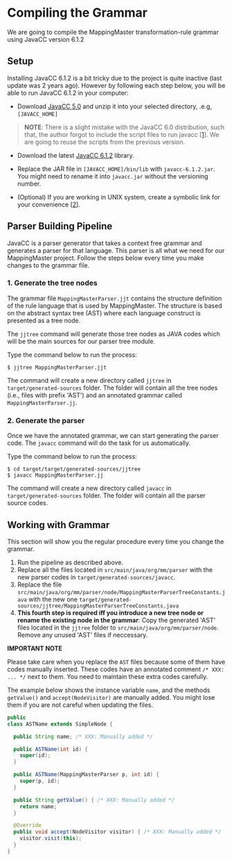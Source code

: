 # Compiling the Grammar

We are going to compile the MappingMaster transformation-rule grammar using JavaCC version 6.1.2

## Setup

Installing JavaCC 6.1.2 is a bit tricky due to the project is quite inactive (last update was 2 years ago). However by following each step below, you will be able to run JavaCC 6.1.2 in your computer:

* Download [JavaCC 5.0](https://java.net/projects/javacc/downloads/download/javacc-5.0.zip) and unzip it into your selected directory, .e.g, `[JAVACC_HOME]`

> **NOTE**: There is a slight mistake with the JavaCC 6.0 distribution, such that, the author forgot to include the script files to run javacc [[1](http://stackoverflow.com/questions/18674474/setting-javacc-to-work-with-command-prompt)]. We are going to reuse the scripts from the previous version.

* Download the latest [JavaCC 6.1.2](https://java.net/projects/javacc/downloads/download/releases/Release%206.1.2/javacc-6.1.2.jar) library.

* Replace the JAR file in `[JAVACC_HOME]/bin/lib` with `javacc-6.1.2.jar`. You might need to rename it into `javacc.jar` without the versioning number.

* (Optional) If you are working in UNIX system, create a symbolic link for your convenience [[2](http://stackoverflow.com/questions/1951742/how-to-symlink-a-file-in-linux)].

## Parser Building Pipeline

JavaCC is a parser generator that takes a context free grammar and generates a parser for that language. This parser is all what we need for our MappingMaster project. Follow the steps below every time you make changes to the grammar file.

### 1. Generate the tree nodes

The grammar file `MappingMasterParser.jjt` contains the structure definition of the rule language that is used by MappingMaster. The structure is based on the abstract syntax tree (AST) where each language construct is presented as a tree node.

The `jjtree` command will generate those tree nodes as JAVA codes which will be the main sources for our parser tree module.

Type the command below to run the process:

```
$ jjtree MappingMasterParser.jjt
```

The command will create a new directory called `jjtree` in `target/generated-sources` folder. The folder will contain all the tree nodes (i.e., files with prefix 'AST') and an annotated grammar called `MappingMasterParser.jj`.


### 2. Generate the parser

Once we have the annotated grammar, we can start generating the parser code. The `javacc` command will do the task for us automatically.

Type the command below to run the process:

```
$ cd target/target/generated-sources/jjtree
$ javacc MappingMasterParser.jj
```

The command will create a new directory called `javacc` in `target/generated-sources` folder. The folder will contain all the parser source codes.

## Working with Grammar

This section will show you the regular procedure every time you change the grammar.

1. Run the pipeline as described above.
2. Replace all the files located in `src/main/java/org/mm/parser` with the new parser codes in `target/generated-sources/javacc`.
3. Replace the file `src/main/java/org/mm/parser/node/MappingMasterParserTreeConstants.java` with the new one `target/generated-sources/jjtree/MappingMasterParserTreeConstants.java`
4. **This fourth step is required iff you introduce a new tree node or rename the existing node in the grammar**: Copy the generated 'AST' files located in the `jjtree` folder to `src/main/java/org/mm/parser/node`. Remove any unused 'AST' files if neccessary.

**IMPORTANT NOTE**

Please take care when you replace the `AST` files because some of them have codes manually inserted. These codes have an annotated comment `/* XXX: ... */` next to them. You need to maintain these extra codes carefully.

The example below shows the instance variable `name`, and the methods `getValue()` and `accept(NodeVisitor)` are manually added. You might lose them if you are not careful when updating the files.
```java
public
class ASTName extends SimpleNode {

  public String name; /* XXX: Manually added */

  public ASTName(int id) {
    super(id);
  }

  public ASTName(MappingMasterParser p, int id) {
    super(p, id);
  }

  public String getValue() { /* XXX: Manually added */
    return name;
  }

  @Override
  public void accept(NodeVisitor visitor) { /* XXX: Manually added */
    visitor.visit(this);
  }
}
```
